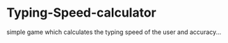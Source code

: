 Typing-Speed-calculator
=======================

simple game which calculates the typing speed of the user and accuracy... 